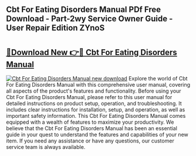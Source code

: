 ## Cbt For Eating Disorders Manual PDf Free Download - Part-2wy Service Owner Guide - User Repair Edition ZYnoS

# <h2><a href="http://bc3517.oget.top/?id=Cbt+For+Eating+Disorders+Manual">🔗Download New 👉🔴 Cbt For Eating Disorders Manual</a></h2>

[![Cbt For Eating Disorders Manual new download](https://i.imgur.com/5g1atiW.png)](http://bc3517.oget.top/?id=Cbt+For+Eating+Disorders+Manual)
Explore the world of Cbt For Eating Disorders Manual with this comprehensive user manual, covering all aspects of the product's features and functionality. Before using your Cbt For Eating Disorders Manual, please refer to this user manual for detailed instructions on product setup, operation, and troubleshooting. It includes clear instructions for installation, setup, and operation, as well as important safety information. This Cbt For Eating Disorders Manual comes equipped with a wealth of features to maximize your productivity. We believe that the Cbt For Eating Disorders Manual has been an essential guide in your quest to understand the features and capabilities of your new item. If you need any assistance or have any questions, our customer service team is always available.
